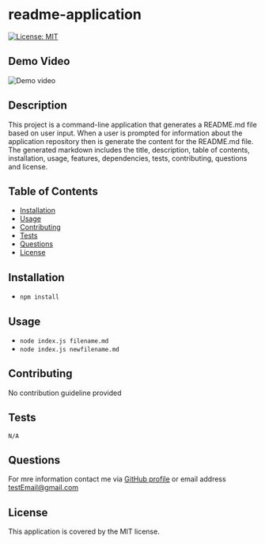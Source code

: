 # readme-application

[![License: MIT](https://img.shields.io/badge/License-MIT-yellow.svg)](https://opensource.org/licenses/MIT)

## Demo Video
![Demo video](https://drive.google.com/file/d/1OywRsPLaQY4lAX0TXn6EEtciSbWkSEp8/view?usp=sharing)

## Description
This project is a command-line application that generates a README.md file based on user input. When a user is prompted for information about the application repository then is generate the content for the README.md file. The generated markdown includes the title, description, table of contents, installation, usage, features, dependencies, tests, contributing, questions and license.

## Table of Contents 
- [Installation](#installation)
- [Usage](#usage)
- [Contributing](#contributing)
- [Tests](#tests)
- [Questions](#questions)
- [License](#license)

## Installation 
- `npm install`

## Usage 
- `node index.js filename.md`
- `node index.js newfilename.md`

## Contributing 
No contribution guideline provided

## Tests
```N/A```

## Questions 
For mre information contact me via [GitHub profile](https://github.com/alinakristy) or email address <testEmail@gmail.com>
  
## License 
This application is covered by the MIT license.
